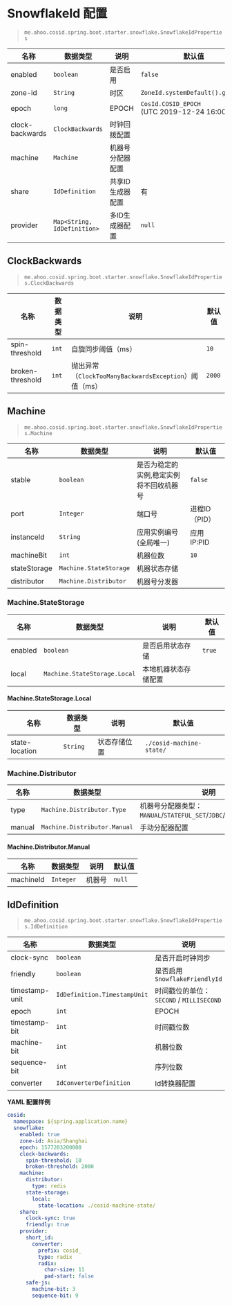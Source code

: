 # SnowflakeId 配置

> `me.ahoo.cosid.spring.boot.starter.snowflake.SnowflakeIdProperties`

| 名称              | 数据类型                        | 说明        | 默认值                                             |
|-----------------|-----------------------------|-----------|-------------------------------------------------|
| enabled         | `boolean`                   | 是否启用      | `false`                                         |
| zone-id         | `String`                    | 时区        | `ZoneId.systemDefault().getId()`                |
| epoch           | `long`                      | EPOCH     | `CosId.COSID_EPOCH` <br> (UTC 2019-12-24 16:00) |
| clock-backwards | `ClockBackwards`            | 时钟回拨配置    |                                                 |
| machine         | `Machine`                   | 机器号分配器配置  |                                                 |
| share           | `IdDefinition`              | 共享ID生成器配置 | 有                                               |
| provider        | `Map<String, IdDefinition>` | 多ID生成器配置  | `null`                                          |

## ClockBackwards

> `me.ahoo.cosid.spring.boot.starter.snowflake.SnowflakeIdProperties.ClockBackwards`

| 名称               | 数据类型  | 说明                                           | 默认值    |
|------------------|-------|----------------------------------------------|--------|
| spin-threshold   | `int` | 自旋同步阈值（ms）                                   | `10`   |
| broken-threshold | `int` | 抛出异常（`ClockTooManyBackwardsException`）阈值（ms） | `2000` |

## Machine

> `me.ahoo.cosid.spring.boot.starter.snowflake.SnowflakeIdProperties.Machine`

| 名称           | 数据类型                   | 说明                   | 默认值       |
|--------------|------------------------|----------------------|-----------|
| stable       | `boolean`              | 是否为稳定的实例,稳定实例将不回收机器号 | `false`   |
| port         | `Integer`              | 端口号                  | 进程ID（PID） |
| instanceId   | `String`               | 应用实例编号(全局唯一)         | 应用IP:PID  |
| machineBit   | `int`                  | 机器位数                 | `10`      |
| stateStorage | `Machine.StateStorage` | 机器状态存储               |           |
| distributor  | `Machine.Distributor`  | 机器号分发器               |           |

### Machine.StateStorage

| 名称      | 数据类型                         | 说明         | 默认值    |
|---------|------------------------------|------------|--------|
| enabled | `boolean`                    | 是否启用状态存储   | `true` |
| local   | `Machine.StateStorage.Local` | 本地机器状态存储配置 |        |

#### Machine.StateStorage.Local

| 名称             | 数据类型     | 说明     | 默认值                      |
|----------------|----------|--------|--------------------------|
| state-location | `String` | 状态存储位置 | `./cosid-machine-state/` |

### Machine.Distributor

| 名称     | 数据类型                         | 说明                                                          | 默认值      |
|--------|------------------------------|-------------------------------------------------------------|----------|
| type   | `Machine.Distributor.Type`   | 机器号分配器类型：`MANUAL`/`STATEFUL_SET`/`JDBC`/`REDIS`/`ZOOKEEPER` | `MANUAL` |
| manual | `Machine.Distributor.Manual` | 手动分配器配置                                                     |          |

#### Machine.Distributor.Manual

| 名称        | 数据类型      | 说明  | 默认值    |
|-----------|-----------|-----|--------|
| machineId | `Integer` | 机器号 | `null` |

## IdDefinition

> `me.ahoo.cosid.spring.boot.starter.snowflake.SnowflakeIdProperties.IdDefinition`

| 名称             | 数据类型                         | 说明                               | 默认值                                   |
|----------------|------------------------------|----------------------------------|---------------------------------------|
| clock-sync     | `boolean`                    | 是否开启时钟同步                         | `true`                                |
| friendly       | `boolean`                    | 是否启用`SnowflakeFriendlyId`        | `true`                                |
| timestamp-unit | `IdDefinition.TimestampUnit` | 时间戳位的单位：`SECOND` / `MILLISECOND` | `TimestampUnit.MILLISECOND`           |
| epoch          | `int`                        | EPOCH                            | `cosid.snowflake.epoch`               |
| timestamp-bit  | `int`                        | 时间戳位数                            | 41                                    |
| machine-bit    | `int`                        | 机器位数                             | `cosid.snowflake.machine.machine-bit` |
| sequence-bit   | `int`                        | 序列位数                             | 12                                    |
| converter      | `IdConverterDefinition`      | Id转换器配置                          |                                       |

**YAML 配置样例**

```yaml
cosid:
  namespace: ${spring.application.name}
  snowflake:
    enabled: true
    zone-id: Asia/Shanghai
    epoch: 1577203200000
    clock-backwards:
      spin-threshold: 10
      broken-threshold: 2000
    machine:
      distributor:
        type: redis
      state-storage:
        local:
          state-location: ./cosid-machine-state/
    share:
      clock-sync: true
      friendly: true
    provider:
      short_id:
        converter:
          prefix: cosid_
          type: radix
          radix:
            char-size: 11
            pad-start: false
      safe-js:
        machine-bit: 3
        sequence-bit: 9
```
